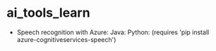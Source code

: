# ai_tools_learn
- Speech recognition with Azure:
Java:
Python: (requires 'pip install azure-cognitiveservices-speech') 
